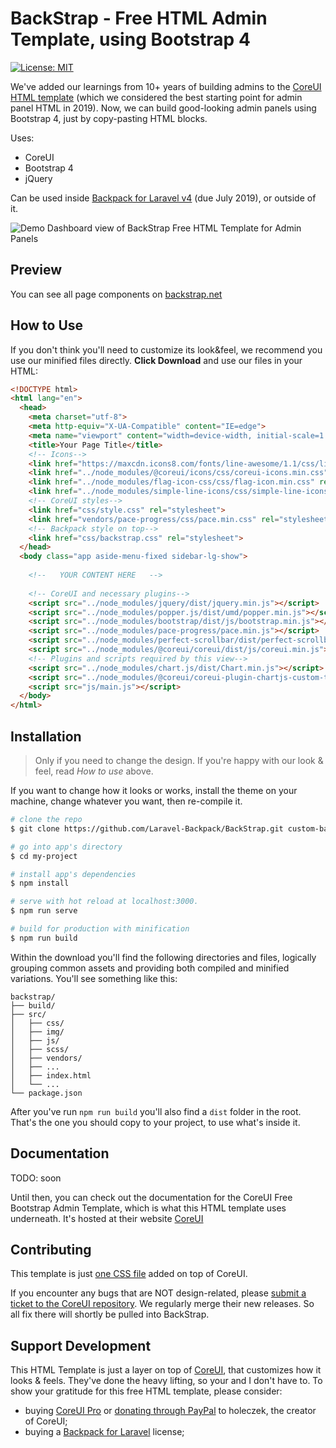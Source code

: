 # BackStrap - Free HTML Admin Template, using Bootstrap 4

[![License: MIT](https://img.shields.io/badge/License-MIT-yellow.svg)](https://opensource.org/licenses/MIT)

We've added our learnings from 10+ years of building admins to the [CoreUI HTML template](https://github.com/coreui/coreui-free-bootstrap-admin-template) (which we considered the best starting point for admin panel HTML in 2019). Now, we can build good-looking admin panels using Bootstrap 4, just by copy-pasting HTML blocks.

Uses:
- CoreUI
- Bootstrap 4
- jQuery

Can be used inside [Backpack for Laravel v4](https://backpackforlaravel.com) (due July 2019), or outside of it.


![Demo Dashboard view of BackStrap Free HTML Template for Admin Panels](https://backpackforlaravel.com/uploads/v4/backpack4ui.jpg)

## Preview

You can see all page components on [backstrap.net](https://backstrap.net)

## How to Use

If you don't think you'll need to customize its look&feel, we recommend you use our minified files directly. **Click Download** and use our files in your HTML:

```html
<!DOCTYPE html>
<html lang="en">
  <head>
    <meta charset="utf-8">
    <meta http-equiv="X-UA-Compatible" content="IE=edge">
    <meta name="viewport" content="width=device-width, initial-scale=1.0, shrink-to-fit=no">
    <title>Your Page Title</title>
    <!-- Icons-->
    <link href="https://maxcdn.icons8.com/fonts/line-awesome/1.1/css/line-awesome-font-awesome.min.css" rel="stylesheet">
    <link href="../node_modules/@coreui/icons/css/coreui-icons.min.css" rel="stylesheet">
    <link href="../node_modules/flag-icon-css/css/flag-icon.min.css" rel="stylesheet">
    <link href="../node_modules/simple-line-icons/css/simple-line-icons.css" rel="stylesheet">
    <!-- CoreUI styles-->
    <link href="css/style.css" rel="stylesheet">
    <link href="vendors/pace-progress/css/pace.min.css" rel="stylesheet">
    <!-- Backpack style on top-->
    <link href="css/backstrap.css" rel="stylesheet">
  </head>
  <body class="app aside-menu-fixed sidebar-lg-show">
    
    <!--   YOUR CONTENT HERE   -->
    
    <!-- CoreUI and necessary plugins-->
    <script src="../node_modules/jquery/dist/jquery.min.js"></script>
    <script src="../node_modules/popper.js/dist/umd/popper.min.js"></script>
    <script src="../node_modules/bootstrap/dist/js/bootstrap.min.js"></script>
    <script src="../node_modules/pace-progress/pace.min.js"></script>
    <script src="../node_modules/perfect-scrollbar/dist/perfect-scrollbar.min.js"></script>
    <script src="../node_modules/@coreui/coreui/dist/js/coreui.min.js"></script>
    <!-- Plugins and scripts required by this view-->
    <script src="../node_modules/chart.js/dist/Chart.min.js"></script>
    <script src="../node_modules/@coreui/coreui-plugin-chartjs-custom-tooltips/dist/js/custom-tooltips.min.js"></script>
    <script src="js/main.js"></script>
  </body>
</html>
```

## Installation

> Only if you need to change the design. If you're happy with our look & feel, read _How to use_ above.

If you want to change how it looks or works, install the theme on your machine, change whatever you want, then re-compile it.

``` bash
# clone the repo
$ git clone https://github.com/Laravel-Backpack/BackStrap.git custom-backstrap

# go into app's directory
$ cd my-project

# install app's dependencies
$ npm install

# serve with hot reload at localhost:3000.
$ npm run serve

# build for production with minification
$ npm run build
```

Within the download you'll find the following directories and files, logically grouping common assets and providing both compiled and minified variations. You'll see something like this:

```
backstrap/
├── build/
├── src/
│   ├── css/
│   ├── img/
│   ├── js/
│   ├── scss/
│   ├── vendors/
│   ├── ...
│   ├── index.html
│   └── ...
└── package.json
```

After you've run ```npm run build``` you'll also find a ```dist``` folder in the root. That's the one you should copy to your project, to use what's inside it.


## Documentation

TODO: soon

Until then, you can check out the documentation for the CoreUI Free Bootstrap Admin Template, which is what this HTML template uses underneath. It's hosted at their website [CoreUI](https://coreui.io/)


## Contributing

This template is just [one CSS file](https://github.com/Laravel-Backpack/BackStrap/blob/master/src/css/backstrap.css) added on top of CoreUI.

If you encounter any bugs that are NOT design-related, please [submit a ticket to the CoreUI repository](https://github.com/coreui/coreui-free-bootstrap-admin-template). We regularly merge their new releases. So all fix there will shortly be pulled into BackStrap.


## Support Development

This HTML Template is just a layer on top of [CoreUI](https://coreui.io/), that customizes how it looks & feels. They've done the heavy lifting, so your and I don't have to. To show your gratitude for this free HTML template, please consider:
- buying [CoreUI Pro](https://coreui.io/pro/) or [donating through PayPal](https://www.paypal.me/holeczek) to holeczek, the creator of CoreUI;
- buying a [Backpack for Laravel](https://backpackforlaravel.com/) license;
